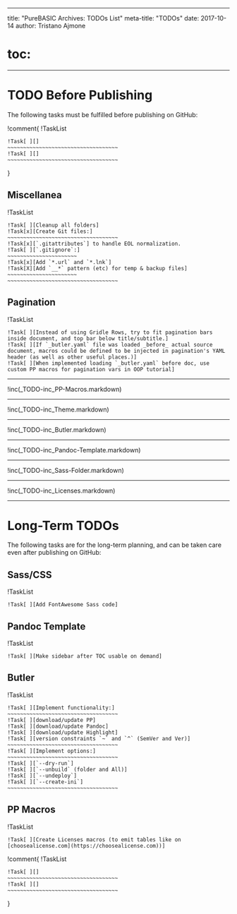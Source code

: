 

---
title: "PureBASIC Archives: TODOs List"
meta-title: "TODOs"
date: 2017-10-14
author: Tristano Ajmone
# toc:
---

# TODO Before Publishing

The following tasks must be fulfilled before publishing on GitHub:

!comment{
!TaskList
~~~~~~~~~~~~~~~~~~~~~~~~~~~~~~~~~~~~~~~~~~~~
!Task[ ][]
~~~~~~~~~~~~~~~~~~~~~~~~~~~~~~~~~~~
!Task[ ][]
~~~~~~~~~~~~~~~~~~~~~~~~~~~~~~~~~~~
~~~~~~~~~~~~~~~~~~~~~~~~~~~~~~~~~~~~~~~~~~~~
}

## Miscellanea

!TaskList
~~~~~~~~~~~~~~~~~~~~~~~~~~~~~~~~~~~~~~~~~~~~
!Task[ ][Cleanup all folders]
!Task[x][Create Git files:]
~~~~~~~~~~~~~~~~~~~~~~~~~~~~~~~~~~~
!Task[x][`.gitattributes`] to handle EOL normalization.
!Task[ ][`.gitignore`:]
~~~~~~~~~~~~~~~~~~~~~~
!Task[x][Add `*.url` and `*.lnk`]
!Task[X][Add `__*` pattern (etc) for temp & backup files]
~~~~~~~~~~~~~~~~~~~~~~
~~~~~~~~~~~~~~~~~~~~~~~~~~~~~~~~~~~
~~~~~~~~~~~~~~~~~~~~~~~~~~~~~~~~~~~~~~~~~~~~

## Pagination

!TaskList
~~~~~~~~~~~~~~~~~~~~~~~~~~~~~~~~~~~~~~~~~~~~
!Task[ ][Instead of using Gridle Rows, try to fit pagination bars inside document, and top bar below title/subtitle.]
!Task[ ][If `_butler.yaml` file was loaded _before_ actual source document, macros could be defined to be injected in pagination's YAML header (as well as other useful places.)]
!Task[ ][When implemented loading `_butler.yaml` before doc, use custom PP macros for pagination vars in OOP tutorial]
~~~~~~~~~~~~~~~~~~~~~~~~~~~~~~~~~~~~~~~~~~~~


---------------------------------------

!inc(_TODO-inc_PP-Macros.markdown)

---------------------------------------

!inc(_TODO-inc_Theme.markdown)

---------------------------------------

!inc(_TODO-inc_Butler.markdown)

---------------------------------------

!inc(_TODO-inc_Pandoc-Template.markdown)

---------------------------------------

!inc(_TODO-inc_Sass-Folder.markdown)

---------------------------------------

!inc(_TODO-inc_Licenses.markdown)


------------------

# Long-Term TODOs

The following tasks are for the long-term planning, and can be taken care even after publishing on GitHub:

## Sass/CSS

!TaskList
~~~~~~~~~~~~~~~~~~~~~~~~~~~~~~~~~~~~~~~~~~~~
!Task[ ][Add FontAwesome Sass code]
~~~~~~~~~~~~~~~~~~~~~~~~~~~~~~~~~~~~~~~~~~~~

## Pandoc Template

!TaskList
~~~~~~~~~~~~~~~~~~~~~~~~~~~~~~~~~~~~~~~~~~~~
!Task[ ][Make sidebar after TOC usable on demand]
~~~~~~~~~~~~~~~~~~~~~~~~~~~~~~~~~~~~~~~~~~~~

## Butler

!TaskList
~~~~~~~~~~~~~~~~~~~~~~~~~~~~~~~~~~~~~~~~~~~~
!Task[ ][Implement functionality:]
~~~~~~~~~~~~~~~~~~~~~~~~~~~~~~~~~~~
!Task[ ][download/update PP]
!Task[ ][download/update Pandoc]
!Task[ ][download/update Highlight]
!Task[ ][version constraints `~` and `^` (SemVer and Ver)]
~~~~~~~~~~~~~~~~~~~~~~~~~~~~~~~~~~~
!Task[ ][Implement options:]
~~~~~~~~~~~~~~~~~~~~~~~~~~~~~~~~~~~
!Task[ ][`--dry-run`]
!Task[ ][`--unbuild` (folder and All)]
!Task[ ][`--undeploy`]
!Task[ ][`--create-ini`]
~~~~~~~~~~~~~~~~~~~~~~~~~~~~~~~~~~~
~~~~~~~~~~~~~~~~~~~~~~~~~~~~~~~~~~~~~~~~~~~~

## PP Macros

!TaskList
~~~~~~~~~~~~~~~~~~~~~~~~~~~~~~~~~~~~~~~~~~~~
!Task[ ][Create Licenses macros (to emit tables like on [choosealicense.com](https://choosealicense.com))]
~~~~~~~~~~~~~~~~~~~~~~~~~~~~~~~~~~~~~~~~~~~~


!comment{
!TaskList
~~~~~~~~~~~~~~~~~~~~~~~~~~~~~~~~~~~~~~~~~~~~
!Task[ ][]
~~~~~~~~~~~~~~~~~~~~~~~~~~~~~~~~~~~
!Task[ ][]
~~~~~~~~~~~~~~~~~~~~~~~~~~~~~~~~~~~
~~~~~~~~~~~~~~~~~~~~~~~~~~~~~~~~~~~~~~~~~~~~
}
